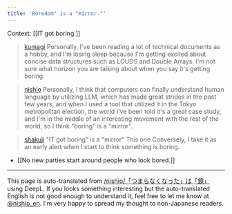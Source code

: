 ```yaml
---
title: 'Boredom" is a "mirror."'
---
```


Context: [[IT got boring.]]
> [kumagi](https://x.com/kumagi/status/1826093703695663372) Personally, I've been reading a lot of technical documents as a hobby, and I'm losing sleep because I'm getting excited about concise data structures such as LOUDS and Double Arrays. I'm not sure what horizon you are talking about when you say it's getting boring.

> [nishio](https://x.com/nishio/status/1826172989982867942) Personally, I think that computers can finally understand human language by utilizing LLM, which has made great strides in the past few years, and when I used a tool that utilized it in the Tokyo metropolitan election, the world I've been told it's a great case study, and I'm in the middle of an interesting movement with the rest of the world, so I think "boring" is a "mirror".

> [shakuji](https://x.com/shakuji/status/1826408758354084008) "IT got boring" is a "mirror"
>  This one
>  Conversely, I take it as an early alert when I start to think something is boring.


- [[No new parties start around people who look bored.]]
---
This page is auto-translated from [/nishio/「つまらなくなった」は「鏡」](https://scrapbox.io/nishio/「つまらなくなった」は「鏡」) using DeepL. If you looks something interesting but the auto-translated English is not good enough to understand it, feel free to let me know at [@nishio_en](https://twitter.com/nishio_en). I'm very happy to spread my thought to non-Japanese readers.